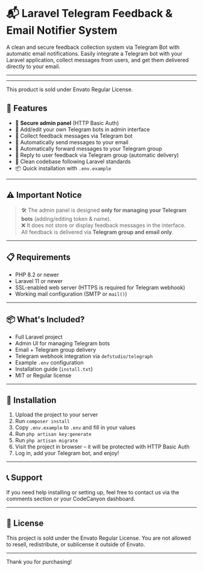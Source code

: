 # 📬 Laravel Telegram Feedback & Email Notifier System

A clean and secure feedback collection system via Telegram Bot with automatic email notifications. Easily integrate a Telegram bot with your Laravel application, collect messages from users, and get them delivered directly to your email.

---

---

This product is sold under Envato Regular License.

## 🚀 Features

- 🔐 **Secure admin panel** (HTTP Basic Auth)
- 🤖 Add/edit your own Telegram bots in admin interface
- 📨 Collect feedback messages via Telegram bot
- 📧 Automatically send messages to your email
- 👥 Automatically forward messages to your Telegram group
- 🔄 Reply to user feedback via Telegram group (automatic delivery)
- 🧼 Clean codebase following Laravel standards
- 📦 Quick installation with `.env.example`

---

## ⚠ Important Notice

> 🛠 The admin panel is designed **only for managing your Telegram bots** (adding/editing token & name).  
> ❌ It does not store or display feedback messages in the interface.  
> All feedback is delivered via **Telegram group and email only**.

---

## 📋 Requirements

- PHP 8.2 or newer
- Laravel 11 or newer
- SSL-enabled web server (HTTPS is required for Telegram webhook)
- Working mail configuration (SMTP or `mail()`)

---

## 📦 What's Included?

- Full Laravel project
- Admin UI for managing Telegram bots
- Email + Telegram group delivery
- Telegram webhook integration via `defstudio/telegraph`
- Example `.env` configuration
- Installation guide (`install.txt`)
- MIT or Regular license

---

## 🔧 Installation

1. Upload the project to your server
2. Run `composer install`
3. Copy `.env.example` to `.env` and fill in your values
4. Run `php artisan key:generate`
5. Run `php artisan migrate`
6. Visit the project in browser – it will be protected with HTTP Basic Auth
7. Log in, add your Telegram bot, and enjoy!

---

## 📞 Support

If you need help installing or setting up, feel free to contact us via the comments section or your CodeCanyon dashboard.

---

## 👮 License

This project is sold under the Envato Regular License. You are not allowed to resell, redistribute, or sublicense it outside of Envato.

---

Thank you for purchasing!
